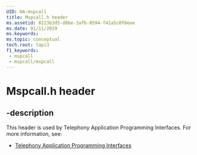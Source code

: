 ```yaml
---
UID: NA:mspcall
title: Mspcall.h header
ms.assetid: 8223b3d5-d86e-3afb-8594-f41a5c0f0eee
ms.date: 01/11/2019
ms.keywords: 
ms.topic: conceptual
tech.root: tapi3
f1_keywords:
 - mspcall
 - mspcall/mspcall
---
```


# Mspcall.h header


## -description

This header is used by Telephony Application Programming Interfaces. For more information, see:

- [Telephony Application Programming Interfaces](../_tapi3/index.md)

